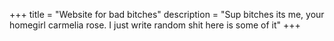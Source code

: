 +++
title = "Website for bad bitches"
description = "Sup bitches its me, your homegirl carmelia rose. I just write random shit here is some of it"
+++
